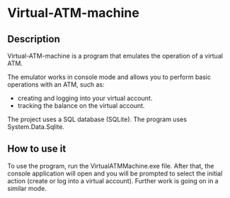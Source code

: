 # Virtual-ATM-machine

## Description
Virtual-ATM-machine is a program that emulates the operation of a virtual ATM.

The emulator works in console mode and allows you to perform basic operations with an ATM, such as:
- creating and logging into your virtual account.
- tracking the balance on the virtual account.

The project uses a SQL database (SQLite).
The program uses System.Data.Sqlite.

## How to use it
To use the program, run the VirtualATMMachine.exe file. After that, the console application will open and you will be prompted to select the initial action (create or log into a virtual account). Further work is going on in a similar mode.
